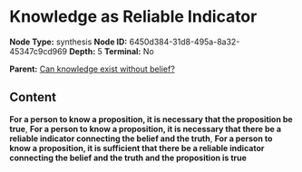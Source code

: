 # Knowledge as Reliable Indicator

**Node Type:** synthesis
**Node ID:** 6450d384-31d8-495a-8a32-45347c9cd969
**Depth:** 5
**Terminal:** No

**Parent:** [Can knowledge exist without belief?](can-knowledge-exist-without-belief-antithesis-ea8db8e1-997e-4909-9a9c-210bf3726279.md)

## Content

**For a person to know a proposition, it is necessary that the proposition be true**, **For a person to know a proposition, it is necessary that there be a reliable indicator connecting the belief and the truth**, **For a person to know a proposition, it is sufficient that there be a reliable indicator connecting the belief and the truth and the proposition is true**
